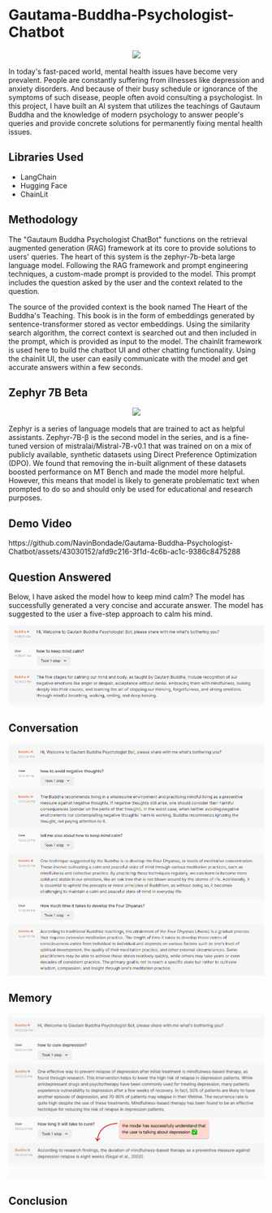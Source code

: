 # Gautama-Buddha-Psychologist-Chatbot
<p align="center">
<img src="https://e0.pxfuel.com/wallpapers/344/189/desktop-wallpaper-buddha-anime-buddhist-art.jpg">
</p>
<p>In today's fast-paced world, mental health issues have become very prevalent. People are constantly suffering from illnesses like depression and anxiety disorders. And because of their busy schedule or ignorance of the symptoms of such disease, people often avoid consulting a psychologist. In this project, I have built an AI system that utilizes the teachings of Gautaum Buddha and the knowledge of modern psychology to answer people's queries and provide concrete solutions for permanently fixing mental health issues. </p>
<h2>Libraries Used</h2>
<ul>
  <li>LangChain</li>
  <li>Hugging Face</li>
  <li>ChainLit</li>
</ul>
<h2>Methodology</h2>
<p>
The "Gautaum Buddha Psychologist ChatBot" functions on the retrieval augmented generation (RAG) framework at its core to provide solutions to users' queries. The heart of this system is the zephyr-7b-beta large language model. Following the RAG framework and prompt engineering techniques, a custom-made prompt is provided to the model. This prompt includes the question asked by the user and the context related to the question. 
</p>
<p>
The source of the provided context is the book named The Heart of the Buddha's Teaching. This book is in the form of embeddings generated by sentence-transformer stored as vector embeddings. Using the similarity search algorithm, the correct context is searched out and then included in the prompt, which is provided as input to the model. The chainlit framework is used here to build the chatbot UI and other chatting functionality. Using the chainlit UI, the user can easily communicate with the model and get accurate answers within a few seconds.
</p>
<h2>Zephyr 7B Beta</h2>
<p align="center">
<img src="https://huggingface.co/HuggingFaceH4/zephyr-7b-alpha/resolve/main/thumbnail.png">
</p>
<p>
Zephyr is a series of language models that are trained to act as helpful assistants. Zephyr-7B-β is the second model in the series, and is a fine-tuned version of mistralai/Mistral-7B-v0.1 that was trained on on a mix of publicly available, synthetic datasets using Direct Preference Optimization (DPO). We found that removing the in-built alignment of these datasets boosted performance on MT Bench and made the model more helpful. However, this means that model is likely to generate problematic text when prompted to do so and should only be used for educational and research purposes. 
</p>
<h2>Demo Video</h2>
https://github.com/NavinBondade/Gautama-Buddha-Psychologist-Chatbot/assets/43030152/afd9c216-3f1d-4c6b-ac1c-9386c8475288
<h2>Question Answered</h2>
<p>Below, I have asked the model how to keep mind calm? The model has successfully generated a very concise and accurate answer. The model has suggested to the user a five-step approach to calm his mind.</p>
<p align="center">
<img src="Gautama Buddha Psychologist Chatbot/result/r2.png">
</p>
<h2>Conversation</h2>
<p align="center">
<img src="Gautama Buddha Psychologist Chatbot/result/result.png">
</p>
<h2>Memory</h2>
<p align="center">
<img src="Gautama Buddha Psychologist Chatbot/result/memory.jpg">
</p>
<h2>Conclusion</h2>



